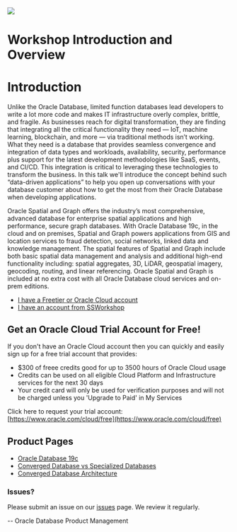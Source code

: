 ![](./../../common/images/learning-library-title.png)
---
# Workshop Introduction and Overview

# Introduction

Unlike the Oracle Database, limited function databases lead developers to write a lot more code and makes IT infrastructure overly complex, brittle, and fragile. As businesses reach for digital transformation, they are finding that integrating all the critical functionality they need — IoT, machine learning, blockchain, and more — via traditional methods isn’t working. What they need is a database that provides seamless convergence and integration of data types and workloads, availability, security, performance plus support for the latest development methodologies like SaaS, events, and CI/CD. This integration is critical to leveraging these technologies to transform the business. In this talk we'll introduce the concept behind such “data-driven applications” to help you open up conversations with your database customer about how to get the most from their Oracle Database when developing applications.

Oracle Spatial and Graph offers the industry’s most comprehensive, advanced database for enterprise spatial applications and high performance, secure graph databases. With Oracle Database 19c, in the cloud and on premises, Spatial and Graph powers applications from GIS and location services to fraud detection, social networks, linked data and knowledge management. The spatial features of Spatial and Graph include both basic spatial data management and analysis and additional high-end functionality including: spatial aggregates, 3D, LiDAR, geospatial imagery, geocoding, routing, and linear referencing. Oracle Spatial and Graph is included at no extra cost with all Oracle Database cloud services and on-prem editions.



- [I have a Freetier or Oracle Cloud account](https://oracle.github.io/learning-library/data-management-library/database/multitenant/freetier/index.html)
- [I have an account from SSWorkshop](https://oracle.github.io/learning-library/data-management-library/database/multitenant/ssworkshop/index.html)


## Get an Oracle Cloud Trial Account for Free!
If you don't have an Oracle Cloud account then you can quickly and easily sign up for a free trial account that provides:
-	$300 of freee credits good for up to 3500 hours of Oracle Cloud usage
-	Credits can be used on all eligible Cloud Platform and Infrastructure services for the next 30 days
-	Your credit card will only be used for verification purposes and will not be charged unless you 'Upgrade to Paid' in My Services

Click here to request your trial account: [https://www.oracle.com/cloud/free](https://www.oracle.com/cloud/free)


## Product Pages
- [Oracle Database 19c](https://www.oracle.com/database/)
- [Converged Database vs Specialized Databases](https://www.youtube.com/watch?v=Sbbw2mcrfiA)
- [Converged Database Architecture](https://www.youtube.com/watch?v=9d76-LhgMQs)


### Issues?
Please submit an issue on our [issues](https://github.com/oracle/learning-library/issues) page. We review it regularly.

-- Oracle Database Product Management
